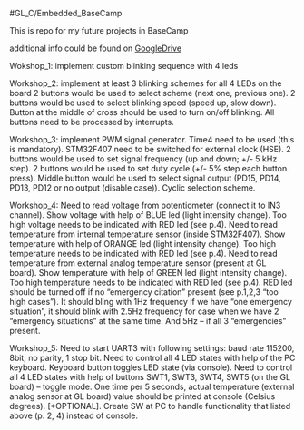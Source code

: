 #GL_C/Embedded_BaseCamp

This is repo for my future projects in BaseCamp

additional info could be found on [GoogleDrive](https://drive.google.com/drive/folders/1tlN19uFuyV8WtB7ZqKWShtZ0hcubU_r1?usp=sharing)

Wokshop_1:
implement custom blinking sequence with 4 leds

Workshop_2:
implement at least 3 blinking schemes for all 4 LEDs on the board
2 buttons would be used to select scheme (next one, previous one).
2 buttons would be used to select blinking speed (speed up, slow down).
Button at the middle of cross should be used to turn on/off blinking.
All buttons need to be processed by interrupts.

Workshop_3:
implement PWM signal generator.
Time4 need to be used (this is mandatory).
STM32F407 need to be switched for external clock (HSE).
2 buttons would be used to set signal frequency (up and down; +/- 5 kHz step).
2 buttons would be used to set duty cycle (+/- 5% step each button press).
Middle button would be used to select signal output (PD15, PD14, PD13, PD12 or no output (disable case)). Cyclic selection scheme.

Workshop_4:
Need to read voltage from potentiometer (connect it to IN3 channel). Show voltage with help of BLUE led (light intensity change). Too high voltage needs to be indicated with RED led (see p.4).
Need to read temperature from internal temperature sensor (inside STM32F407). Show temperature with help of ORANGE led (light intensity change). Too high temperature needs to be indicated with RED led (see p.4).
Need to read temperature from external analog temperature sensor (present at GL board). Show temperature with help of GREEN led (light intensity change). Too high temperature needs to be indicated with RED led (see p.4).
RED led should be turned off if no “emergency citation” present (see p.1,2,3 “too high cases”). It should bling with 1Hz frequency if we have “one emergency situation”, it should blink with 2.5Hz frequency for case when we have 2 “emergency situations” at the same time. And 5Hz – if all 3 “emergencies” present.

Workshop_5: 
Need to start UART3 with following settings: baud rate 115200, 8bit, no parity, 1 stop bit.
Need to control all 4 LED states with help of the PC keyboard. Keyboard button toggles LED state (via console). 
Need to control all 4 LED states with help of buttons SWT1, SWT3, SWT4, SWT5 (on the GL board) – toggle mode.
One time per 5 seconds, actual temperature (external analog sensor at GL board) value should be printed at console (Celsius degrees).
[*OPTIONAL]. Create SW at PC to handle functionality that listed above (p. 2, 4) instead of console.
